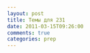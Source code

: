 ```yaml
---
layout: post
title: Темы для 231
date: 2011-03-15T09:26:00
comments: true
categories: prep
---
```


